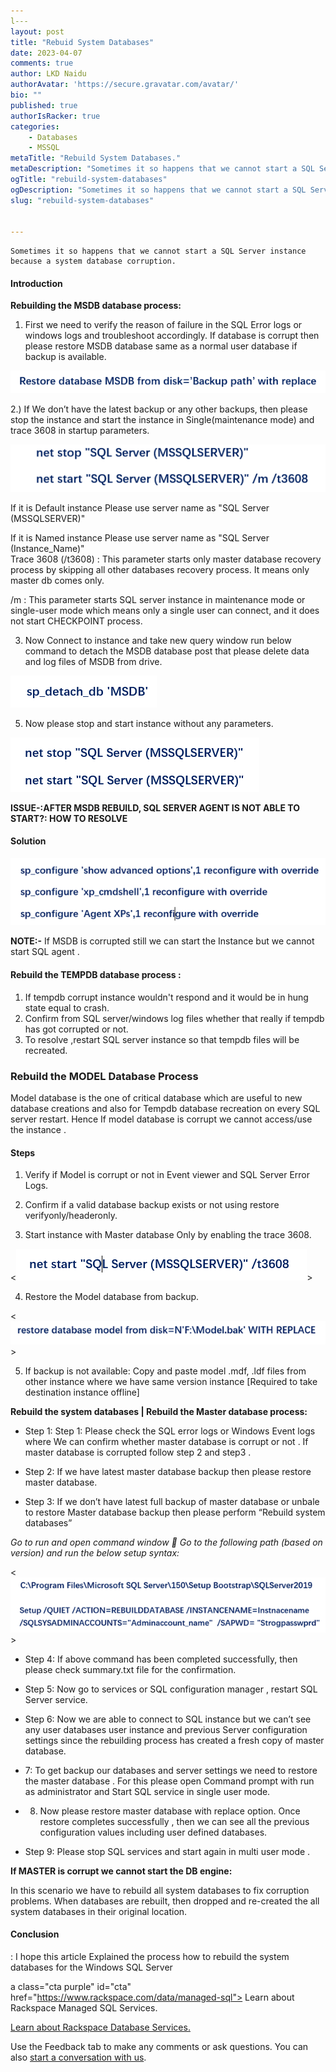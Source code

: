 ```yaml
---
l---
layout: post
title: "Rebuid System Databases"
date: 2023-04-07
comments: true
author: LKD Naidu
authorAvatar: 'https://secure.gravatar.com/avatar/'
bio: ""
published: true
authorIsRacker: true
categories:
    - Databases
    - MSSQL
metaTitle: "Rebuild System Databases."
metaDescription: "Sometimes it so happens that we cannot start a SQL Server instance because a system database corruption"
ogTitle: "rebuild-system-databases"
ogDescription: "Sometimes it so happens that we cannot start a SQL Server instance because a system database corruption."
slug: "rebuild-system-databases"


---
```


    Sometimes it so happens that we cannot start a SQL Server instance because a system database corruption.

<!--more-->

#### Introduction

**Rebuilding the MSDB database process:**

1.  First we need to verify the reason of failure in the SQL Error logs or windows logs and troubleshoot accordingly. If database is corrupt then please restore MSDB  database same as a normal user database if backup is available.

<img src=Picture1.png title= "" alt="">

2.) If We don’t have the  latest backup  or any other backups, then  please stop the instance and start the instance in Single(maintenance mode)  and trace 3608 in startup parameters.

<img src=Picture2.png title= "" alt="">

If it is Default instance Please use server name as "SQL Server (MSSQLSERVER)"  

If it is Named instance Please use server name as "SQL Server (Instance_Name)"  
Trace 3608 (/t3608) :  This parameter starts only master database recovery process by skipping all other databases recovery process. It means only master db comes only. 

/m : This parameter starts SQL server instance in maintenance mode or single-user mode which means only a single user can connect, and it does not start CHECKPOINT process. 

3.  Now Connect to instance and take new query window  run below command to detach the MSDB database post that please delete data and log files of MSDB from drive. 

<img src=Picture3.png title= "" alt="">

5. Now please stop and start instance without any parameters.

<img src=Picture4.png title= "" alt="">

**ISSUE-:AFTER MSDB REBUILD, SQL SERVER AGENT IS NOT ABLE TO START?: HOW TO RESOLVE**

#### Solution

<img src=Picture5.png title= "" alt="">

**NOTE:-** If MSDB is corrupted still we can start the Instance but we cannot start SQL agent .

#### Rebuild the TEMPDB database process :

1. If tempdb corrupt instance wouldn't respond and it would be in hung state equal to crash.
2. Confirm from SQL server/windows log files whether that really if tempdb has got corrupted or not.
3. To resolve ,restart SQL server instance so that tempdb files will be recreated.

### Rebuild the MODEL Database Process

Model database is the one of critical database  which are useful to new database creations and also for Tempdb database recreation on every SQL server restart. Hence If model database is corrupt  we cannot access/use  the instance . 

#### Steps

1. Verify if Model is corrupt or not in Event viewer and SQL Server Error Logs.

2. Confirm if a valid database backup exists or not using restore verifyonly/headeronly.

3. Start instance with Master database Only by enabling the trace 3608.

<<img src=Picture6.png title= "" alt="">>

4. Restore the Model database from backup.

<<img src=Picture7.png title= "" alt="">>

5. If backup is not available: Copy and paste model .mdf, .ldf files from other instance where we have same version instance [Required to take destination instance offline]


**Rebuild the system databases | Rebuild the Master database process:**

-  Step 1: Step 1: Please check the SQL error logs  or Windows Event logs where We can confirm whether master database is corrupt or not . If master database is corrupted follow step 2 and step3 . 

-  Step 2:  If we have latest master database backup then please restore master database.

- Step 3: If we don’t have latest full backup of master database or unbale to restore Master database backup then please perform “Rebuild system databases” 

*Go to run and open command window  Go to the following path (based on version) and run the below setup syntax:*

<<img src=Picture9.png title= "" alt="">>

- Step 4:  If above command has been completed successfully, then please check summary.txt file for the confirmation.

- Step 5:  Now go to services or SQL configuration manager , restart SQL Server service.

- Step 6: Now we are able to connect to SQL instance but we can’t  see any user databases user instance and previous Server configuration  settings since the rebuilding process has created a fresh copy of master database. 

- 7: To get backup our databases and server settings we need to restore the master database . For this please open Command prompt with run as administrator  and Start SQL service  in single user mode.

- 8. Now please restore master database with replace option. Once restore completes successfully , then we can see all the previous configuration values including user defined databases.

- Step 9:  Please stop SQL services and start again in multi user mode .

**If MASTER  is corrupt we cannot start the DB engine:**

In this scenario  we have to rebuild all system databases to fix corruption problems. When databases are rebuilt,  then dropped and re-created the all system databases  in their original location.  


#### Conclusion

:  I hope this article Explained the process how to rebuild the system databases for the Windows SQL Server 



a class="cta purple" id="cta" href="https://www.rackspace.com/data/managed-sql"> Learn about Rackspace Managed SQL Services.</a>

<a class="cta purple" id="cta" href="https://www.rackspace.com/data/databases"> Learn about Rackspace Database Services.</a>

Use the Feedback tab to make any comments or ask questions. You can also
[start a conversation with us](https://www.rackspace.com/contact).
